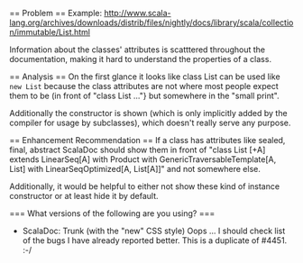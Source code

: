== Problem ==
Example: http://www.scala-lang.org/archives/downloads/distrib/files/nightly/docs/library/scala/collection/immutable/List.html

Information about the classes' attributes is scatttered throughout the documentation, making it hard to understand the properties of a class.

== Analysis ==
On the first glance it looks like class List can be used like
` new List ` because the class attributes are not where most people expect them to be (in front of "class List ..."} but somewhere in the "small print".

Additionally the constructor is shown (which is only implicitly added by the compiler for usage by subclasses), which doesn't really serve any purpose.

== Enhancement Recommendation ==
If a class has attributes like sealed, final, abstract ScalaDoc should show them in front of "class List [+A] extends LinearSeq[A] with Product with GenericTraversableTemplate[A, List] with LinearSeqOptimized[A, List[A]]" and not somewhere else.

Additionally, it would be helpful to either not show these kind of instance constructor or at least hide it by default.

=== What versions of the following are you using? ===
  - ScalaDoc: Trunk (with the "new" CSS style) 
Oops ... I should check list of the bugs I have already reported better. This is a duplicate of #4451. :-/
